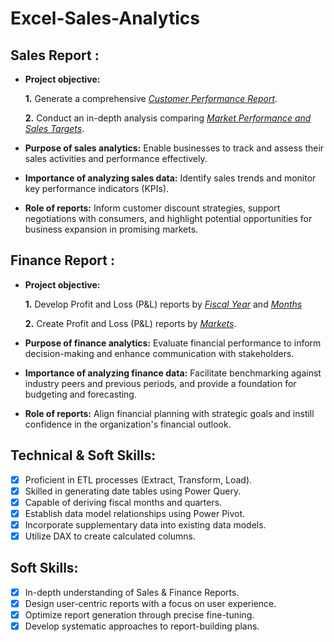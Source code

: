# Excel-Sales-Analytics


## Sales Report :

- **Project objective:** 

    **1.** Generate a comprehensive _[Customer Performance Report](https://github.com/sasikarur/Excel-Sales-Analytics/blob/main/Customer%20Performance%20Report.pdf)_.

    **2.** Conduct an in-depth analysis comparing _[Market Performance and Sales Targets](https://github.com/sasikarur/Excel-Sales-Analytics/blob/main/Market%20Performance%20vs%20Target%20Report.pdf)_.

- **Purpose of sales analytics:** Enable businesses to track and assess their sales activities and performance effectively.

- **Importance of analyzing sales data:** Identify sales trends and monitor key performance indicators (KPIs).

- **Role of reports:** Inform customer discount strategies, support negotiations with consumers, and highlight potential opportunities for business expansion in promising markets.


## Finance Report :

- **Project objective:** 

    **1.** Develop Profit and Loss (P&L) reports by _[Fiscal Year](https://github.com/sasikarur/Excel-Sales-Analytics/blob/main/P%26L%20Statement%20by%20Fiscal%20Year.pdf)_ and _[Months](https://github.com/sasikarur/Excel-Sales-Analytics/blob/main/P%26L%20Statement%20by%20Months.pdf)_ 

    **2.** Create Profit and Loss (P&L) reports by _[Markets](https://github.com/sasikarur/Excel-Sales-Analytics/blob/main/P%26L%20Statement%20by%20Markets.pdf)_.

- **Purpose of finance analytics:** Evaluate financial performance to inform decision-making and enhance communication with stakeholders.

- **Importance of analyzing finance data:** Facilitate benchmarking against industry peers and previous periods, and provide a foundation for budgeting and forecasting.

- **Role of reports:** Align financial planning with strategic goals and instill confidence in the organization's financial outlook.


## Technical & Soft Skills:
- [x] Proficient in ETL processes (Extract, Transform, Load).
- [x] Skilled in generating date tables using Power Query.
- [x] Capable of deriving fiscal months and quarters.
- [x] Establish data model relationships using Power Pivot.
- [x] Incorporate supplementary data into existing data models.
- [x] Utilize DAX to create calculated columns.

## Soft Skills:
- [x] In-depth understanding of Sales & Finance Reports.
- [x] Design user-centric reports with a focus on user experience.
- [x] Optimize report generation through precise fine-tuning.
- [x] Develop systematic approaches to report-building plans.
